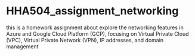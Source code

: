 # HHA504_assignment_networking
this is a homework assignment about explore the networking features in Azure and Google Cloud Platform (GCP), focusing on Virtual Private Cloud (VPC), Virtual Private Network (VPN), IP addresses, and domain management
